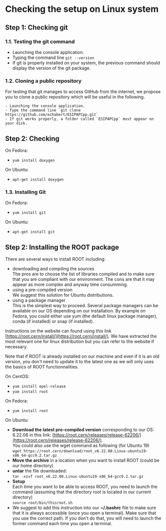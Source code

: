 # Checking the setup on Linux system


## Step 1: Checking git

 ### 1.1. Testing the git command
 
   - Launching the console application.
   - Typing the command line `git --version`
   - If git is properly installed on your system, the previous command should display the version of the git package.

 ### 1.2. Cloning a public repository
 
For testing that git manages to access GitHub from the internet, we propose you to clone a public repository which will be useful in the following.
 
    - Launching the console application.
	- Type the command line `git clone https://github.com/echabert/ESIPAPCpp.git`
    - If git works properly, a folder called `ESIPAPCpp` must appear on your disk.

## Step 2: Checking 
 
On Fedora: 
   - ```yum install doxygen```

On Ubuntu:
   - ```apt-get install doxygen```
 
 ### 1.3. Installing Git
 
On Fedora: 
   - ```yum install git```

On Ubuntu:
   - ```apt-get install git```
	
 
 
## Step 2: Installing the ROOT package

There are several ways to install ROOT including:
   - downloading and compiling the sources <br/>
The pros are to choose the list of libraries compiled and to make sure that you are compliant with our environment. The cons are that it may appear as more complex and anyway time consumming.
   - using a pre-compiled version <br/>
   We suggest this solution for Ubuntu distributions.
   - using a package manager<br/>
This is the simplest way to proceed.
Several package managers can be available on our OS depending on our installation. By example on Fedora, you could either use yum (the default linux package manager), conda (if installed) or snap (if installed). 

Instructions on the website can found using this link [https://root.cern/install/](https://root.cern/install/). We have extracted the most relevant one for linux distribution but you can refer to the website if necessary.

Note that if ROOT is already installed on our machine and even if it is an old version, you don't need to update it to the latest one as we will only uses the basics of ROOT functionnalities.

On CentOS:
   - ```yum install epel-release```
   - ```yum install root```

On Fedora:
   - ```yum install root```

On Ubuntu:
   - **Download the latest pre-compiled version** corresponding to our OS: 6.22.06 in this link: [https://root.cern/releases/release-62206/](https://root.cern/releases/release-62206/). <br/>
   You could also use the wget command as following (for Ubuntu 19)<br/>
   ```wget https://root.cern/download/root_v6.22.00.Linux-ubuntu19-x86_64-gcc9.2.tar.gz```
  - **Move the archive** in a location when you want to install ROOT (could be our home directory)
  - **untar** the file downloaded:<br/>
   ```tar -xzvf root_v6.22.00.Linux-ubuntu19-x86_64-gcc9.2.tar.gz```
  - **Setup** <br/>
  Each time you want to be able to access ROOT, you need to launch the command (assuming that the directory root is located in our current directory) <br/>
  ```source root/bin/thisroot.sh ```
  - We suggest to add this instruction into our **~/.bashrc** file to make sure that it is always accessible (once you open a terminal). Make sure that you use the correct path. If you don't do that, you will need to launch the former command each time you open a terminal.



  

